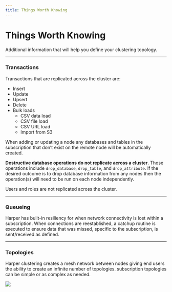 ```yaml
---
title: Things Worth Knowing
---
```


# Things Worth Knowing

Additional information that will help you define your clustering topology.

***

### Transactions

Transactions that are replicated across the cluster are:

* Insert
* Update
* Upsert
* Delete
* Bulk loads
  * CSV data load
  * CSV file load
  * CSV URL load
  * Import from S3

When adding or updating a node any databases and tables in the subscription that don’t exist on the remote node will be automatically created.

**Destructive database operations do not replicate across a cluster**. Those operations include `drop_database`, `drop_table`, and `drop_attribute`. If the desired outcome is to drop database information from any nodes then the operation(s) will need to be run on each node independently.

Users and roles are not replicated across the cluster.

***

### Queueing

Harper has built-in resiliency for when network connectivity is lost within a subscription. When connections are reestablished, a catchup routine is executed to ensure data that was missed, specific to the subscription, is sent/received as defined.

***

### Topologies

Harper clustering creates a mesh network between nodes giving end users the ability to create an infinite number of topologies. subscription topologies can be simple or as complex as needed.

![](/img/v4.5/clustering/figure6.png)
